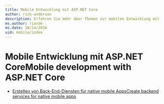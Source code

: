 ```yaml
---
title: Mobile Entwicklung mit ASP.NET Core
author: rick-anderson
description: Erfahren Sie mehr über Themen zur mobilen Entwicklung mit ASP.NET Core.
ms.author: riande
ms.date: 10/14/2016
uid: mobile/index
---
```

# <a name="mobile-development-with-aspnet-core"></a><span data-ttu-id="5bd3f-103">Mobile Entwicklung mit ASP.NET Core</span><span class="sxs-lookup"><span data-stu-id="5bd3f-103">Mobile development with ASP.NET Core</span></span>

*   [<span data-ttu-id="5bd3f-104">Erstellen von Back-End-Diensten für native mobile Apps</span><span class="sxs-lookup"><span data-stu-id="5bd3f-104">Create backend services for native mobile apps</span></span>](native-mobile-backend.md)
